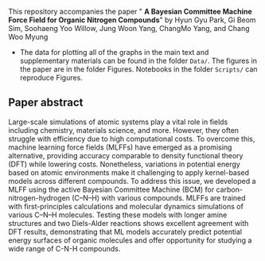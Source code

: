 This repository accompanies the paper " **A Bayesian Committee Machine Force Field for Organic Nitrogen Compounds**" by Hyun Gyu Park, Gi Beom Sim, Soohaeng Yoo Willow, Jung Woon Yang, ChangMo Yang, and Chang Woo Myung
- The data for plotting all of the graphs in the main text and supplementary materials can be found in the folder  ```Data/```. The figures in the paper are in the folder Figures. Notebooks in the folder ```Scripts/```  can reproduce Figures.

## Paper abstract
Large-scale simulations of atomic systems play a vital role in fields including chemistry, materials science, and more. However, they often struggle with efficiency due to high computational costs. To overcome this, machine learning force fields (MLFFs) have emerged as a promising alternative, providing accuracy comparable to density functional theory (DFT) while lowering costs. Nonetheless, variations in potential energy based on atomic environments make it challenging to apply kernel-based models across different compounds. To address this issue, we developed a MLFF using the active Bayesian Committee Machine (BCM) for carbon-nitrogen-hydrogen (C–N–H) with various compounds. MLFFs are trained with first-principles calculations and molecular dynamics simulations of various C–N–H molecules. Testing these models with longer amine structures and two Diels-Alder reactions shows excellent agreement with DFT results, demonstrating that ML models accurately predict potential energy surfaces of organic molecules and offer opportunity for studying a wide range of C-N-H compounds.
